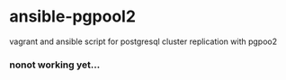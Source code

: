 # ansible-pgpool2
vagrant and ansible script for postgresql cluster replication with pgpoo2

### nonot working yet...

